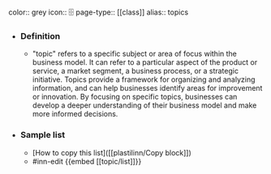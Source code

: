 color:: grey
icon:: 🗄️
page-type:: [[class]]
alias:: topics

- ### Definition 
  - "topic" refers to a specific subject or area of focus within the business model. It can refer to a particular aspect of the product or service, a market segment, a business process, or a strategic initiative. Topics provide a framework for organizing and analyzing information, and can help businesses identify areas for improvement or innovation. By focusing on specific topics, businesses can develop a deeper understanding of their business model and make more informed decisions.
- ### Sample list
  - [How to copy this list]([[plastilinn/Copy block]])
  - #inn-edit {{embed [[topic/list]]}}



